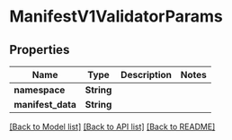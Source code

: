 # ManifestV1ValidatorParams

## Properties

Name | Type | Description | Notes
------------ | ------------- | ------------- | -------------
**namespace** | **String** |  | 
**manifest_data** | **String** |  | 

[[Back to Model list]](../README.md#documentation-for-models) [[Back to API list]](../README.md#documentation-for-api-endpoints) [[Back to README]](../README.md)


